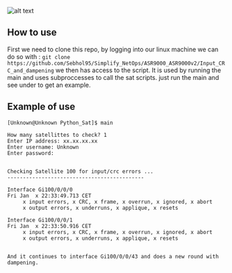 ![alt text](https://imgur.com/LxImKqy.png)

## How to use
First we need to clone this repo, by logging into our linux machine we can do so with : ```git clone https://github.com/Sebhol95/Simplify_NetOps/ASR9000_ASR9000v2/Input_CRC_and_dampening``` we then has access to the script. It is used by running the main and uses subproccesses to call the sat scripts. just run the main and see under to get an example. 

## Example of use
```
[Unknown@Unknown Python_Sat]$ main

How many satellittes to check? 1
Enter IP address: xx.xx.xx.xx
Enter username: Unknown
Enter password: 


Checking Satellite 100 for input/crc errors ...
--------------------------------------------

Interface Gi100/0/0/0
Fri Jan  x 22:33:49.713 CET
     x input errors, x CRC, x frame, x overrun, x ignored, x abort
     x output errors, x underruns, x applique, x resets

Interface Gi100/0/0/1
Fri Jan  x 22:33:50.916 CET
     x input errors, x CRC, x frame, x overrun, x ignored, x abort
     x output errors, x underruns, x applique, x resets
     
     
And it continues to interface Gi100/0/0/43 and does a new round with dampening. 

```
